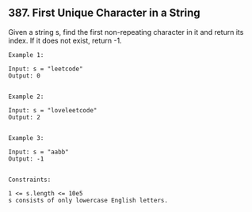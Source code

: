 ## 387. First Unique Character in a String

Given a string s, find the first non-repeating character in it and return its index. If it does not exist, return -1.

 
```
Example 1:

Input: s = "leetcode"
Output: 0


Example 2:

Input: s = "loveleetcode"
Output: 2


Example 3:

Input: s = "aabb"
Output: -1
 

Constraints:

1 <= s.length <= 10e5
s consists of only lowercase English letters.
```